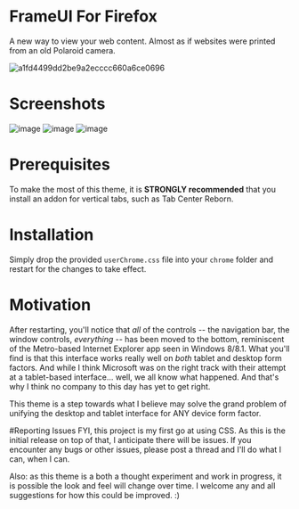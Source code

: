 # FrameUI For Firefox
A new way to view your web content.  Almost as if websites were printed from an old Polaroid camera.

![a1fd4499dd2be9a2ecccc660a6ce0696](https://github.com/FineFuturity/FrameUIForFirefox/assets/19298107/75c5a475-d440-4481-a002-9cdb754155ed)


# Screenshots
![image](https://github.com/FineFuturity/FrameUIForFirefox/assets/19298107/73b7328d-3b6c-47f6-b4fe-d341aa46b88b)
![image](https://github.com/FineFuturity/FrameUIForFirefox/assets/19298107/ed6123fd-b6fd-4124-b264-a83468fa1bc8)
![image](https://github.com/FineFuturity/FrameUIForFirefox/assets/19298107/46c7abc3-43ad-4bfd-8470-2b8e3034dd5a)

# Prerequisites

To make the most of this theme, it is **STRONGLY recommended** that you install an addon for vertical tabs, such as Tab Center Reborn.  

# Installation
Simply drop the provided `userChrome.css` file into your `chrome` folder and restart for the changes to take effect.

# Motivation
After restarting, you'll notice that *all* of the controls -- the navigation bar, the window controls, *everything* -- has been moved to the bottom, reminiscent of the Metro-based Internet Explorer app seen in Windows 8/8.1.  What you'll find is that this interface works really well on *both* tablet and desktop form factors.  And while I think Microsoft was on the right track with their attempt at a tablet-based interface... well, we all know what happened.  And that's why I think no company to this day has yet to get right.

This theme is a step towards what I believe may solve the grand problem of unifying the desktop and tablet interface for ANY device form factor.

#Reporting Issues
FYI, this project is my first go at using CSS.  As this is the initial release on top of that, I anticipate there will be issues.  If you encounter any bugs or other issues, please post a thread and I'll do what I can, when I can. 

Also: as this theme is a both a thought experiment and work in progress, it is possible the look and feel will change over time.  I welcome any and all suggestions for how this could be improved.  :)

